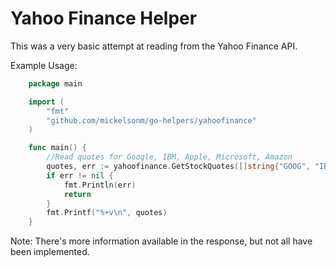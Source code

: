 Yahoo Finance Helper
==========

This was a very basic attempt at reading from the Yahoo Finance API.

Example Usage:
```go
	package main

	import (
		"fmt"
		"github.com/mickelsonm/go-helpers/yahoofinance"
	)

	func main() {
		//Read quotes for Google, IBM, Apple, Microsoft, Amazon
		quotes, err := yahoofinance.GetStockQuotes([]string{"GOOG", "IBM", "AAPL", "MSFT", "AMZN"})
		if err != nil {
			fmt.Println(err)
			return
		}
		fmt.Printf("%+v\n", quotes)
	}
```
Note: There's more information available in the response, but not all have been implemented.

